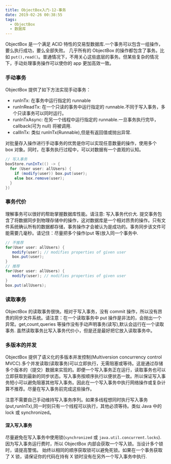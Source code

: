 ```yaml
---
title: ObjectBox入门-12-事务
date: 2019-02-26 00:38:55
tags:
  - ObjectBox
  - 数据库
---
```


ObjectBox 是一个满足 ACID 特性的交易型数据库.一个事务可以包含一组操作，要么执行成功，要么全部失败。
几乎所有的 ObjectBox 的操作都包含了事务。比如 `put(),read()`。普通情况下，不用关心这些底层的事务。但某些复杂的情况下，手动处理事务操作可以使你的 app 更加高效一致。

### 手动事务

ObjectBox 提供了如下方法实现手动事务：

- runInTx: 在事务中运行指定的 runnable
- runInReadTx: 在一个只读的事务中运行指定的 runnable.不同于写入事务，多个只读事务可以同时运行。
- runInTxAsync: 在另一个线程中运行指定的 runnable.一旦事务执行完毕，callback(可为 null) 将被调用.
- callInTx: 类似 runInTx(Runnable),但是有返回值或抛出异常.

对批量存入操作进行手动事务的优势是你可以实现任意数量的操作，使用多个 box 对象。同时，在事务执行过程中，可以对数据有一个直观的认知。

```java
// 写入事务
boxStore.runInTx(() -> {
  for (User user: allUsers) {
    if (modify(user)) box.put(user);
    else box.remove(user);
  }
})
```

### 事务代价

理解事务可以很好的帮助掌握数据库性能。请注意: 写入事务代价大.
提交事务包含了将数据同步到物理存储中的操作，这对数据库是一个相对昂贵的操作。只有文件系统确认所有的数据都存储，事务操作才会被认为是成功的。事务同步该文件可能需要几毫秒。请记住：尽量把多个操作(put 等)放入同一个事务中.

```java
// 不推荐
for(User user: allUsers) {
   modify(user); // modifies properties of given user
   box.put(user);
}
// 推荐
for(User user: allUsers) {
   modify(user); // modifies properties of given user
}
box.put(allUsers);
```

### 读取事务

ObjectBox 的读取事务很快。相对于写入事务，没有 commit 操作，所以没有昂贵的同步文件系统。请注意：在一个读取事务中 put 操作是非法的，会抛出一个异常。get,count,queries 等操作没有手动声明事务(读写),默认会运行在一个读取事务.
虽然读取事务比写入事务代价小，但是还是最好把它放入读取事务中。

### 多版本的并发

ObjectBox 提供了语义化的多版本并发控制(Multiversion concurrency control MVCC).多个并发读取(读取事务)可以立即执行，无需阻塞或等待。这是通过存储多个版本的（提交）数据来实现的。即便一个写入事务正在运行，读取事务也可以立即获取到最新的同步状态。写入事务按顺序执行以便状态一致。所以保证写入事务短小可以避免阻塞其他写入事务。因此在一个写入事务中执行网络操作或复杂计算不推荐。尽量在写入事务前完成这些操作。

注意不需要自己手动维持写入事务序列。如果多线程想同时执行写入事务(put,runInTx),同一时刻只有一个线程可以执行，其他必须等待。类似 Java 中的 lock 或 synchronized。

#### 深入写入事务

尽量避免在写入事务中使用锁(`synchronized` 或 `java.util.concurrent.locks`).因为写入事务运行费时，所以 ObjectBox 内部会获取一个写入锁。当设计多个锁时，请提高警惕。
始终以相同的顺序获取锁可以避免死锁。如果在一个事务获取了 X 锁，请保证你的代码在持有 X 锁时没有在另外一个写入事务中执行.
